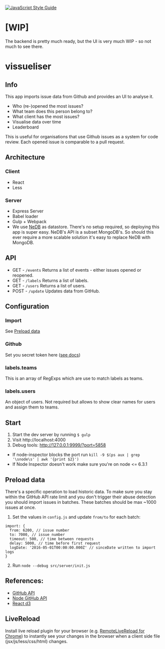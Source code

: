 [![JavaScript Style Guide](https://cdn.rawgit.com/feross/standard/master/badge.svg)](https://github.com/feross/standard)

# [WIP]
The backend is pretty much ready, but the UI is very much WIP - so not much to see there.

# vissueliser
## Info
This app imports issue data from Github and provides an UI to analyse it.
- Who (re-)opened the most issues?
- What team does this person belong to?
- What client has the most issues?
- Visualise data over time
- Leaderboard

This is useful for organisations that use Github issues as a system for code review. Each opened issue is comparable to a pull request.

## Architecture
### Client
- React
- Less
### Server
- Express Server
- Babel loader
- Gulp + Webpack
- We use [NeDB](https://github.com/louischatriot/nedb) as datastore. There's no setup required, so deploying this app is super easy. NeDB's API is a subset MongoDB's. So should this ever require a more scalable solution it's easy to replace NeDB with MongoDB.

## API
- GET - `/events`
Returns a list of events - either issues opened or reopened.
- GET - `/labels`
Returns a list of labels.
- GET - `/users`
Returns a list of users.
- POST - `/update`
Updates data from GitHub.

## Configuration
### Import
See [Preload data](#Preload-data)
### Github ###
Set you secret token here ([see docs](https://developer.github.com/v3/oauth/))
### labels.teams ###
This is an array of RegExps which are use to match labels as teams.
### labels.users ###
An object of users. Not required but allows to show clear names for users and assign them to teams.

## Start
1. Start the dev server by running ```$ gulp```
2. Visit http://localhost:4000
3. Debug tools: http://127.0.0.1:9999/?port=5858

- If node-inspector blocks the port run ```kill -9 $(ps aux | grep '\snode\s' | awk '{print $2}')```
- If Node Inspector doesn't work make sure you're on node <= 6.3.1

## Preload data
There's a specific operation to load historic data. To make sure you stay within the GitHub API rate limit and you don't trigger their abuse detection you should import issues in batches. These batches should be max ~1000 issues at once.

1. Set the values in `config.js` and update `from/to` for each batch:
```javascipt
import: {
  from: 6200, // issue number
  to: 7000, // issue number
  timeout: 500, // time between requests
  delay: 5000, // time before first request
  logDate: '2016-05-01T00:00:00.000Z' // sinceDate written to import logs
}
```
2. Run ```node --debug src/server/init.js ```

## References:
- [GitHub API](https://developer.github.com/v3/issues/)
- [Node GitHub API](http://github-tools.github.io/github/docs/2.3.0/index.html)
- [React d3](https://github.com/yang-wei/rd3)

## LiveReload
Install live reload plugin for your browser (e.g. [RemoteLiveReload for Chrome](https://chrome.google.com/webstore/detail/remotelivereload/jlppknnillhjgiengoigajegdpieppei)) to instantly see your changes in the browser when a client side file (jsx/js/less/css/html) changes.
